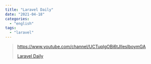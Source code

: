 ```yaml
---
title: "Laravel Daily"
date: "2021-04-18"
categories:
  - "english"
tags:
  - "laravel"
---
```


> https://www.youtube.com/channel/UCTuplgOBi6tJIlesIboymGA
>
> [Laravel Daily ](https://www.youtube.com/channel/UCTuplgOBi6tJIlesIboymGA)
